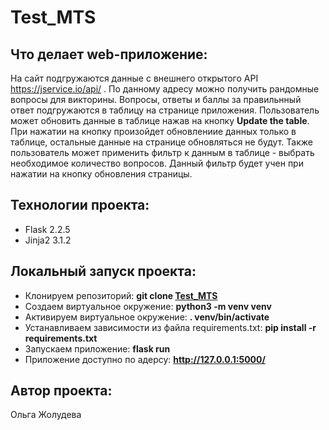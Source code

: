 # Test_MTS

## Что делает web-приложение:


На сайт подгружаются данные с внешнего открытого API https://jservice.io/api/ . По данному адресу можно получить рандомные вопросы для викторины. Вопросы, ответы и баллы за правильнный ответ подгружаются в таблицу на странице приложения. Пользователь может обновить данные в таблице нажав на кнопку **Update the table**. При нажатии на кнопку произойдет обновлениие данных только в таблице, остальные данные на странице обновляться не будут. Также пользователь может применить фильтр к данным в таблице - выбрать необходимое количество вопросов. Данный фильтр будет учен при нажатии на кнопку обновления страницы.

## Технологии проекта:

- Flask 2.2.5
- Jinja2 3.1.2

## Локальный запуск проекта:

- Клонируем репозиторий: **git clone [Test_MTS](https://github.com/Olga-Zholudeva/Test_MTS.git)**
- Cоздаем виртуальное окружение: **python3 -m venv venv**
- Активируем виртуальное окружение: **. venv/bin/activate**
- Устанавливаем зависимости из файла requirements.txt: **pip install -r requirements.txt**
- Запускаем приложение: **flask run**
- Приложение доступно по адерсу: **http://127.0.0.1:5000/**


## Автор проекта:   
Ольга Жолудева
